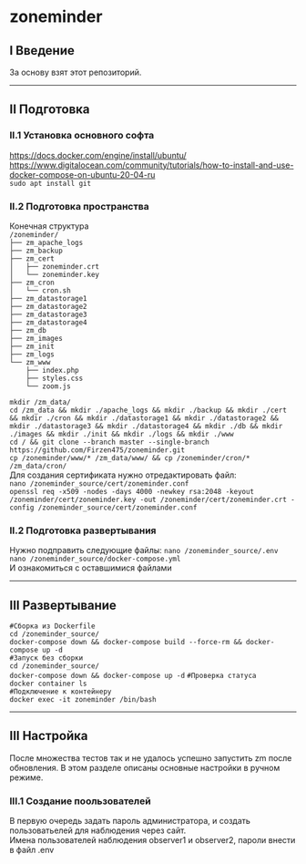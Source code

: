 # zoneminder  
## I Введение  
За основу взят этот репозиторий.  
  
***  
  
## II Подготовка  
### II.1 Установка основного софта  
https://docs.docker.com/engine/install/ubuntu/  
https://www.digitalocean.com/community/tutorials/how-to-install-and-use-docker-compose-on-ubuntu-20-04-ru  
`sudo apt install git`  
  
### II.2 Подготовка пространства  
Конечная структура  
`/zoneminder/`  
`├── zm_apache_logs`  
`├── zm_backup`  
`├── zm_cert`  
`│   ├── zoneminder.crt`  
`│   └── zoneminder.key`  
`├── zm_cron`  
`│   └── cron.sh`  
`├── zm_datastorage1`  
`├── zm_datastorage2`  
`├── zm_datastorage3`  
`├── zm_datastorage4`  
`├── zm_db`  
`├── zm_images`  
`├── zm_init`  
`├── zm_logs`  
`└── zm_www`  
`    ├── index.php`  
`    ├── styles.css`  
`    └── zoom.js`  
  
`mkdir /zm_data/`  
`cd /zm_data && mkdir ./apache_logs && mkdir ./backup && mkdir ./cert && mkdir ./cron && mkdir ./datastorage1 && mkdir ./datastorage2 && mkdir ./datastorage3 && mkdir ./datastorage4 && mkdir ./db && mkdir ./images && mkdir ./init && mkdir ./logs && mkdir ./www`  
`cd / && git clone --branch master --single-branch https://github.com/Firzen475/zoneminder.git`  
`cp /zoneminder/www/* /zm_data/www/ && cp /zoneminder/cron/* /zm_data/cron/`  
Для создания сертификата нужно отредактировать файл:  
`nano /zoneminder_source/cert/zoneminder.conf`  
`openssl req -x509 -nodes -days 4000 -newkey rsa:2048 -keyout /zoneminder/cert/zoneminder.key -out /zoneminder/cert/zoneminder.crt -config /zoneminder_source/cert/zoneminder.conf`  
  
### II.2 Подготовка развертывания
Нужно подправить следующие файлы:
`nano /zoneminder_source/.env`  
`nano /zoneminder_source/docker-compose.yml`  
И ознакомиться с оставшимися файлами  
  
***  

## III Развертывание  
`#Сборка из Dockerfile`  
`cd /zoneminder_source/`  
`docker-compose down && docker-compose build --force-rm && docker-compose up -d`  
`#Запуск без сборки`  
`cd /zoneminder_source/`  
`docker-compose down && docker-compose up -d` 
`#Проверка статуса`  
`docker container ls`  
`#Подключение к контейнеру`  
`docker exec -it zoneminder /bin/bash`  
  
***
  
## III Настройка  
После множества тестов так и не удалось успешно запустить zm после обновления. В этом разделе описаны основные настройки в ручном режиме.  
  
### III.1 Создание поользователей  
В первую очередь задать пароль администратора, и создать пользоватьелей для наблюдения через сайт.  
Имена пользователей наблюдения observer1 и observer2, пароли внести в файл .env









